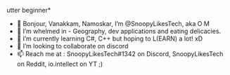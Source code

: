 utter beginner*

- 👋 Bonjour, Vanakkam, Namoskar, I’m @SnoopyLikesTech, aka O M
- 👀 I’m whelmed in - Geography, dev applications and eating delicacies. 
- 🌱 I’m currently learning C#, C++ but hoping to L(EARN) a lot! xD
- 💞️ I’m looking to collaborate on discord
- 📫 Reach me at : SnoopyLikesTech#1342 on Discord, SnoopyLikesTech on Reddit, io.intellect on YT ;) 

<!---
OMKAILASH/OMKAILASH is a ✨ special ✨ repository because its `README.md` (this file) appears on your GitHub profile.
You can click the Preview link to take a look at your changes.
--->
